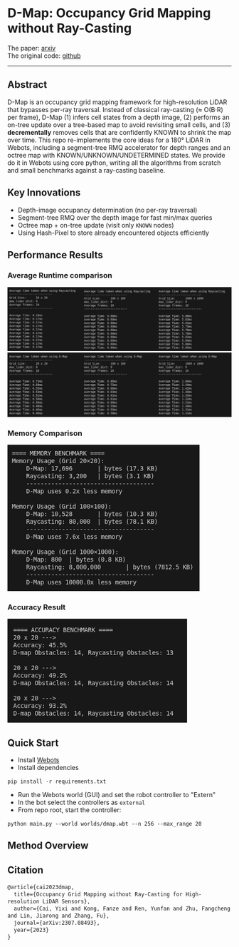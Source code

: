 # D-Map: Occupancy Grid Mapping without Ray-Casting
The paper: [arxiv](https://arxiv.org/abs/2307.08493)  
The original code: [github](https://github.com/hku-mars/D-Map)

---
## Abstract
D-Map is an occupancy grid mapping framework for high-resolution LiDAR that bypasses per-ray traversal. Instead of classical ray-casting (≈ O(B·R) per frame), D-Map (1) infers cell states from a depth image, (2) performs an on-tree update over a tree-based map to avoid revisiting small cells, and (3) **decrementally** removes cells that are confidently KNOWN to shrink the map over time. This repo re-implements the core ideas for a 180° LiDAR in Webots, including a segment-tree RMQ accelerator for depth ranges and an octree map with KNOWN/UNKNOWN/UNDETERMINED states. We provide do it in Webots using core python, writing all the algorithms from scratch and small benchmarks against a ray-casting baseline.


## Key Innovations
- Depth-image occupancy determination (no per-ray traversal)
- Segment-tree RMQ over the depth image for fast min/max queries
- Octree map + on-tree update (visit only `KNOWN` nodes)
- Using Hash-Pixel to store already encountered objects efficiently

## Performance Results
### Average Runtime comparison
![raycasting_time](<benchmark/img/raycasting bench.png>)  
![dmap_time](<benchmark/img/dmap bench.png>)

### Memory Comparison
![memory](benchmark/img/memory.png)

### Accuracy Result
![accuracy](benchmark/img/Accuracy.png)

## Quick Start
- Install [Webots](https://cyberbotics.com/doc/guide/installation-procedure)
- Install dependencies
```
pip install -r requirements.txt
```
- Run the Webots world (GUI) and set the robot controller to "Extern"
- In the bot select the controllers as `external`
- From repo root, start the controller:
```
python main.py --world worlds/dmap.wbt --n 256 --max_range 20
```

## Method Overview

## Citation
```
@article{cai2023dmap,
  title={Occupancy Grid Mapping without Ray-Casting for High-resolution LiDAR Sensors},
  author={Cai, Yixi and Kong, Fanze and Ren, Yunfan and Zhu, Fangcheng and Lin, Jiarong and Zhang, Fu},
  journal={arXiv:2307.08493},
  year={2023}
}
```
